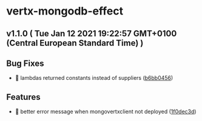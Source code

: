 # vertx-mongodb-effect
## v1.1.0  ( Tue Jan 12 2021 19:22:57 GMT+0100 (Central European Standard Time) )


## Bug Fixes
  - 🐛 lambdas returned constants instead of suppliers
  ([b6bb0456](https://github.com/imrafaelmerino/vertx-mongodb-effect/commit/b6bb0456d8b072263fd6ae83566ebeecd155bb69))

## Features
  - 🎸 better error message when mongovertxclient not deployed
  ([1f0dec3d](https://github.com/imrafaelmerino/vertx-mongodb-effect/commit/1f0dec3d3bd7845d2b6c8a3c22f96999b4968a4b))




